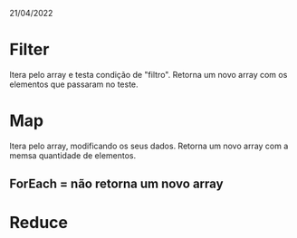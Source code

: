 21/04/2022

# Filter

Itera pelo array e testa condição de "filtro".
Retorna um novo array com os elementos que passaram no teste.

# Map

Itera pelo array, modificando os seus dados.
Retorna um novo array com a memsa quantidade de elementos.

## ForEach =  não retorna um novo array

# Reduce
